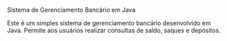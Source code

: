 Sistema de Gerenciamento Bancário em Java


Este é um simples sistema de gerenciamento bancário desenvolvido em Java. Permite aos usuários realizar consultas de saldo, saques e depósitos.
